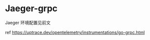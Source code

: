 # Jaeger-grpc

Jaeger 环境配置见前文

ref <https://uptrace.dev/opentelemetry/instrumentations/go-grpc.html>
